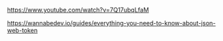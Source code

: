 https://www.youtube.com/watch?v=7Q17ubqLfaM

https://wannabedev.io/guides/everything-you-need-to-know-about-json-web-token
